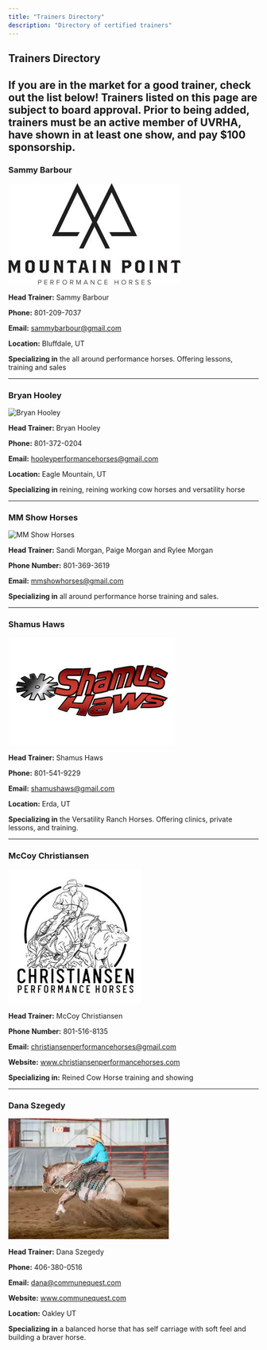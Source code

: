 ```yaml
---
title: "Trainers Directory"
description: "Directory of certified trainers"
---
```


## Trainers Directory

## If you are in the market for a good trainer, check out the list below! Trainers listed on this page are subject to board approval. Prior to being added, trainers must be an active member of UVRHA, have shown in at least one show, and pay $100 sponsorship.

### Sammy Barbour
![Sammy Barbour](images/sammy-barbour.jpg)

**Head Trainer:** Sammy Barbour

**Phone:** 801-209-7037

**Email:** [sammybarbour@gmail.com](mailto:sammybarbour@gmail.com)

**Location:** Bluffdale, UT

**Specializing in** the all around performance horses. Offering lessons, training and sales

---

### Bryan Hooley
![Bryan Hooley](/images/sponsors/hooley-performance.jpg)

**Head Trainer:** Bryan Hooley

**Phone:** 801-372-0204

**Email:** [hooleyperformancehorses@gmail.com](mailto:hooleyperformancehorses@gmail.com)

**Location:** Eagle Mountain, UT

**Specializing in** reining, reining working cow horses and versatility horse

---

### MM Show Horses
![MM Show Horses](/images/sponsors/mm-show-horse.jpg)

**Head Trainer:** Sandi Morgan, Paige Morgan and Rylee Morgan

**Phone Number:** 801-369-3619

**Email:** [mmshowhorses@gmail.com](mailto:mmshowhorses@gmail.com)

**Specializing in** all around performance horse training and sales.

---

### Shamus Haws
![Shamus Haws](images/shamus-haws.jpg)

**Head Trainer:** Shamus Haws

**Phone:** 801-541-9229

**Email:** [shamushaws@gmail.com](mailto:shamushaws@gmail.com)

**Location:** Erda, UT

**Specializing in** the Versatility Ranch Horses. Offering clinics, private lessons, and training.

---

### McCoy Christiansen
![McCoy Christiansen](images/mccoy-christiansen.jpg)

**Head Trainer:** McCoy Christiansen

**Phone Number:** 801-516-8135

**Email:** [christiansenperformancehorses@gmail.com](mailto:christiansenperformancehorses@gmail.com)

**Website:** www.christiansenperformancehorses.com

**Specializing in:** Reined Cow Horse training and showing

---

### Dana Szegedy
![Dana Szegedy](images/dana-szegedy.webp)

**Head Trainer:** Dana Szegedy

**Phone:** 406-380-0516

**Email:** [dana@communequest.com](mailto:dana@communequest.com)

**Website:** www.communequest.com

**Location:** Oakley UT

**Specializing in** a balanced horse that has self carriage with soft feel and building a braver horse.
